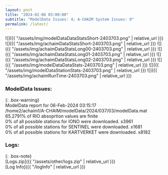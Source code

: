 ```yaml
---
layout: post
title: "2024-02-06 03:00:00"
subtitle: "ModelData Issues: 4; A-CHAIM System Issues: 0"
permalink: /latest/
---
```


![]({{ "/assets/img/modelDataDataStatsShort-2403703.png" | relative_url }})
![]({{ "/assets/img/achaimDataStatsShort-2403703.png" | relative_url }})
![]({{ "/assets/img/achaimDataStatsLong00-2403703.png" | relative_url }})
![]({{ "/assets/img/achaimDataStatsLong01-2403703.png" | relative_url }})
![]({{ "/assets/img/achaimDataStatsLong02-2403703.png" | relative_url }})
![]({{ "/assets/img/modelDataDataStats-2403703.png" | relative_url }})
![]({{ "/assets/img/modelDataStationStats-2403703.png" | relative_url }})
![]({{ "/assets/img/achaimRunTime-2403703.png" | relative_url }})


### ModelData Issues:  
  
{: .box-warning}  
 ModelData report for 06-Feb-2024 03:15:17   
 /home2/achaim1/A-CHAIM/modelData/2024/037/03/modelData.mat   
 65.2791% of RIO absoprtion values are finite   
 0% of all possible stations for IONO were downloaded. x3961   
 0% of all possible stations for SENTINEL were downloaded. x1681   
 0% of all possible stations for KARTVERKET were downloaded. x8182   
  


### Logs:  
  
{: .box-note}  
[Logs.zip]({{ "/assets/other/logs.zip" | relative_url }})  
[Log Info]({{ "/logInfo" | relative_url }})  
